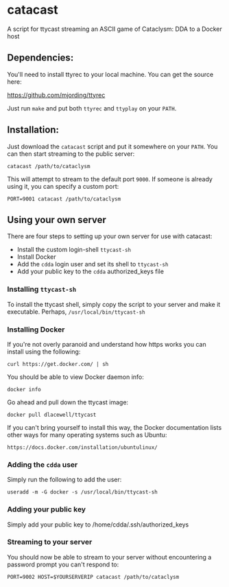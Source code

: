 # catacast

A script for ttycast streaming an ASCII game of Cataclysm: DDA to a Docker host

## Dependencies:

You'll need to install ttyrec to your local machine. You can get the source here:

   https://github.com/mjording/ttyrec

Just run `make` and put both `ttyrec` and `ttyplay` on your `PATH`.


## Installation:

Just download the `catacast` script and put it somewhere on your `PATH`. You can then start streaming to the public server:

    catacast /path/to/cataclysm

This will attempt to stream to the default port `9000`. If someone is already using it, you can specify a custom port:

    PORT=9001 catacast /path/to/cataclysm


## Using your own server

There are four steps to setting up your own server for use with catacast:

  * Install the custom login-shell `ttycast-sh`
  * Install Docker
  * Add the `cdda` login user and set its shell to `ttycast-sh`
  * Add your public key to the `cdda` authorized_keys file


### Installing `ttycast-sh`

To install the ttycast shell, simply copy the script to your server and make it executable. Perhaps, `/usr/local/bin/ttycast-sh`

### Installing Docker

If you're not overly paranoid and understand how https works you can install using the following:

    curl https://get.docker.com/ | sh

You should be able to view Docker daemon info:

    docker info

Go ahead and pull down the ttycast image:

    docker pull dlacewell/ttycast

If you can't bring yourself to install this way, the Docker documentation lists other ways for many operating systems such as Ubuntu:

    https://docs.docker.com/installation/ubuntulinux/

### Adding the `cdda` user

Simply run the following to add the user:

    useradd -m -G docker -s /usr/local/bin/ttycast-sh

### Adding your public key

Simply add your public key to /home/cdda/.ssh/authorized_keys


### Streaming to your server

You should now be able to stream to your server without encountering a password prompt you can't respond to:


    PORT=9002 HOST=$YOURSERVERIP catacast /path/to/cataclysm
